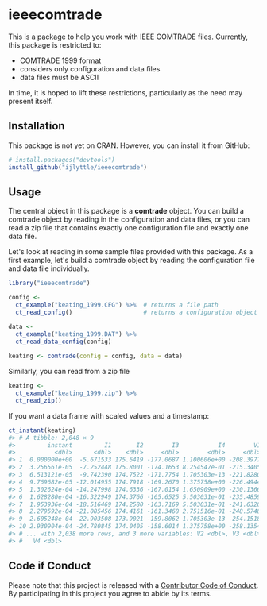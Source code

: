 
<!-- README.md is generated from README.Rmd. Please edit that file -->
ieeecomtrade
============

This is a package to help you work with IEEE COMTRADE files. Currently, this package is restricted to:

-   COMTRADE 1999 format
-   considers only configuration and data files
-   data files must be ASCII

In time, it is hoped to lift these restrictions, particularly as the need may present itself.

Installation
------------

This package is not yet on CRAN. However, you can install it from GitHub:

``` r
# install.packages("devtools")
install_github("ijlyttle/ieeecomtrade")
```

Usage
-----

The central object in this package is a **comtrade** object. You can build a comtrade object by reading in the configuration and data files, or you can read a zip file that contains exactly one configuration file and exactly one data file.

Let's look at reading in some sample files provided with this package. As a first example, let's build a comtrade object by reading the configuration file and data file individually.

``` r
library("ieeecomtrade")

config <- 
  ct_example("keating_1999.CFG") %>%  # returns a file path
  ct_read_config()                    # returns a configuration object

data <- 
  ct_example("keating_1999.DAT") %>%
  ct_read_data_config(config)
  
keating <- comtrade(config = config, data = data)  
```

Similarly, you can read from a zip file

``` r
keating <- 
  ct_example("keating_1999.zip") %>%
  ct_read_zip()
```

If you want a data frame with scaled values and a timestamp:

``` r
ct_instant(keating)
#> # A tibble: 2,048 × 9
#>         instant         I1       I2        I3           I4        V1
#>           <dbl>      <dbl>    <dbl>     <dbl>        <dbl>     <dbl>
#> 1  0.000000e+00  -5.671533 175.6419 -177.0687 1.100606e+00 -208.3977
#> 2  3.256561e-05  -7.252448 175.8001 -174.1653 8.254547e-01 -215.3405
#> 3  6.513121e-05  -9.742390 174.7522 -171.7754 1.705303e-13 -221.8280
#> 4  9.769682e-05 -12.014955 174.7918 -169.2670 1.375758e+00 -226.4944
#> 5  1.302624e-04 -14.247998 174.6336 -167.0154 1.650909e+00 -230.1366
#> 6  1.628280e-04 -16.322949 174.3766 -165.6525 5.503031e-01 -235.4859
#> 7  1.953936e-04 -18.516469 174.2580 -163.7169 5.503031e-01 -241.6320
#> 8  2.279592e-04 -21.085456 174.4161 -161.3468 2.751516e-01 -248.5748
#> 9  2.605248e-04 -22.903508 173.9021 -159.8062 1.705303e-13 -254.1518
#> 10 2.930904e-04 -24.780845 174.0405 -158.6014 1.375758e+00 -258.1354
#> # ... with 2,038 more rows, and 3 more variables: V2 <dbl>, V3 <dbl>,
#> #   V4 <dbl>
```

Code if Conduct
---------------

Please note that this project is released with a [Contributor Code of Conduct](CONDUCT.md). By participating in this project you agree to abide by its terms.
